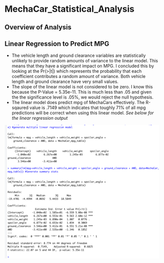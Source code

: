# MechaCar_Statistical_Analysis
## Overview of Analysis
## Linear Regression to Predict MPG
* The vehicle length and ground clearance variables are statistically unlikely to provide random amounts of variance to the linear model. This means that they have a significant impact on MPG. I concluded this by looking at the Pr(>|t|)  which represents the probability that each coefficient contributes a random amount of variance. Both vehicle length and ground clearance have very small values. 
* The slope of the linear model is not considered to be zero. I know this because the P-Value = 5.35e-11. This is much less than .05 and given the the significance level is .05%, we would reject the null hypothesis. 
* The linear model does predict mpg of MechaCars effectively. The R-sqaured value is .7149 which indicates that toughly 71% of all mpg predictions will be correct when using this linear model. 
*See below for the linear regression output*

![linearreg](linearreg.png)
